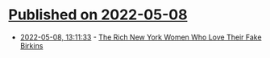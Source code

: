 # [Published on 2022-05-08](index.md)

* [2022-05-08, 13:11:33](https://news.ycombinator.com/item?id=31303690) - [The Rich New York Women Who Love Their Fake Birkins](https://www.thecut.com/2022/04/repladies-fake-luxury-bags.html)
